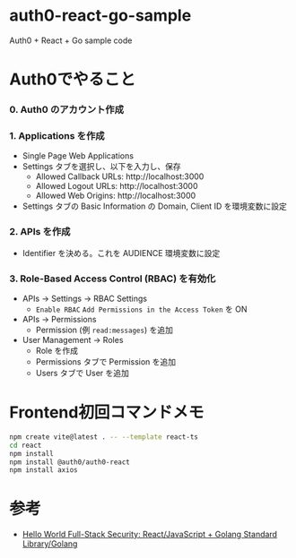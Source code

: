 # auth0-react-go-sample
Auth0 + React + Go sample code

# Auth0でやること
### 0. Auth0 のアカウント作成
### 1. Applications を作成
- Single Page Web Applications
- Settings タブを選択し、以下を入力し、保存
  - Allowed Callback URLs: http://localhost:3000
  - Allowed Logout URLs: http://localhost:3000
  - Allowed Web Origins: http://localhost:3000
- Settings タブの Basic Information の Domain, Client ID を環境変数に設定
### 2. APIs を作成
- Identifier を決める。これを AUDIENCE 環境変数に設定
### 3. Role-Based Access Control (RBAC) を有効化
- APIs -> Settings -> RBAC Settings
  - `Enable RBAC` `Add Permissions in the Access Token` を ON
- APIs -> Permissions
  - Permission (例 `read:messages`) を追加
- User Management -> Roles
  - Role を作成
  - Permissions タブで Permission を追加
  - Users タブで User を追加

# Frontend初回コマンドメモ
```bash
npm create vite@latest . -- --template react-ts
cd react
npm install
npm install @auth0/auth0-react
npm install axios
```

# 参考
- [Hello World Full-Stack Security:
React/JavaScript + Golang Standard Library/Golang](https://developer.auth0.com/resources/code-samples/full-stack/hello-world/basic-role-based-access-control/spa/react-javascript/standard-library-golang)
